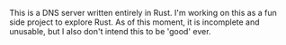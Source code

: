 This is a DNS server written entirely in Rust. I'm working on this as a fun side project to explore Rust. As of this moment, it is incomplete and unusable, but I also don't intend this to be 'good' ever.